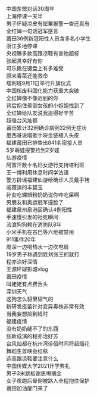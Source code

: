 中国东盟对话30周年  
上海停课一天半  
男子怀疑凉皮有罂粟报警一查还真有  
全红婵一句话冠军感言  
莆田36例新冠阳性人员含多名小学生  
浙江多地停课  
央视曝多款高跟凉鞋有害物超标  
张起灵幸好有你  
可乐撒在键盘上有多难受  
原来香菜还能救命  
塔利班9月11日举行升旗仪式  
中国核废料固化能力获重大突破  
全红婵像不像迟到的你  
背后抱住晕倒女孩的小姐姐找到了  
全红婵给队友说我追得好辛苦  
超强台风灿都  
莆田累计32例确诊病例32例无症状  
墨西哥说唱歌手将金链植入头皮  
福建莆田已排查出841名密接人员  
5岁萌娃报警捡到2岁娃  
仙游疫情  
阿富汗数十名妇女游行支持塔利班  
王一博利用休息时间学法语  
警方辟谣福建仙游给确诊人员戴手铐  
戚薇演的丰碧玉  
孙女吃螺蛳粉奶奶说你咋吃屎啊  
男朋友和奥运冠军撞脸了  
福建泉州泉港区确认4例阳性  
手速慢引发的社死瞬间  
流浪狗狗赖在消防队8年  
小米手机在古巴等六地被禁用  
911事件20年  
周深一边喝热水一边吹电扇  
19岁男子称遇到姓刘张王的就打  
程亦治好深情  
王源环球影城vlog  
莆田疫情  
叫姥姥有点费舌头  
深圳天气  
这狗怎么貂里貂气的  
新研发疫苗针对变异毒株非常有效  
当我妄想捡到钱时  
福建疫情  
没有奶奶缝不了的东西  
张新成演的程亦治好苏  
台风灿都在杭州湾徘徊时间将超烟花  
舞蹈生首映会红毯  
选高跟凉鞋要注意什么  
中国传媒大学2021开学典礼  
男子3米跳板谢思埸摘金  
女子夜跑后晕倒被路人全程抱住保护  
莆田加油厦门来了  
